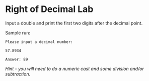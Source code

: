 Right of Decimal Lab
=
Input a double and print the first two digits after the decimal point.

Sample run:

`Please input a decimal number:`

`57.8934`

`Answer: 89`

*Hint - you will need to do a numeric cast and some division and/or subtraction.*
